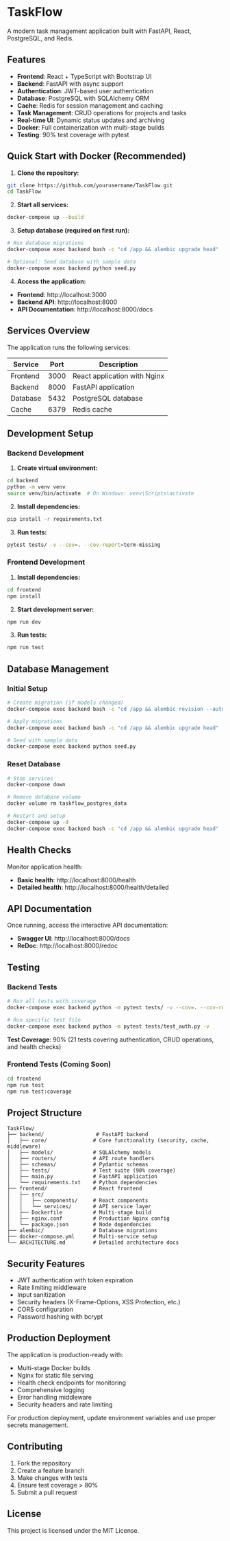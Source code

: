 # TaskFlow

A modern task management application built with FastAPI, React, PostgreSQL, and Redis.

## Features

- **Frontend**: React + TypeScript with Bootstrap UI
- **Backend**: FastAPI with async support
- **Authentication**: JWT-based user authentication
- **Database**: PostgreSQL with SQLAlchemy ORM
- **Cache**: Redis for session management and caching
- **Task Management**: CRUD operations for projects and tasks
- **Real-time UI**: Dynamic status updates and archiving
- **Docker**: Full containerization with multi-stage builds
- **Testing**: 90% test coverage with pytest

## Quick Start with Docker (Recommended)

1. **Clone the repository:**
```bash
git clone https://github.com/yourusername/TaskFlow.git
cd TaskFlow
```

2. **Start all services:**
```bash
docker-compose up --build
```

3. **Setup database (required on first run):**
```bash
# Run database migrations
docker-compose exec backend bash -c "cd /app && alembic upgrade head"

# Optional: Seed database with sample data
docker-compose exec backend python seed.py
```

4. **Access the application:**
- **Frontend**: http://localhost:3000
- **Backend API**: http://localhost:8000
- **API Documentation**: http://localhost:8000/docs

## Services Overview

The application runs the following services:

| Service | Port | Description |
|---------|------|-------------|
| Frontend | 3000 | React application with Nginx |
| Backend | 8000 | FastAPI application |
| Database | 5432 | PostgreSQL database |
| Cache | 6379 | Redis cache |

## Development Setup

### Backend Development

1. **Create virtual environment:**
```bash
cd backend
python -m venv venv
source venv/bin/activate  # On Windows: venv\Scripts\activate
```

2. **Install dependencies:**
```bash
pip install -r requirements.txt
```

3. **Run tests:**
```bash
pytest tests/ -v --cov=. --cov-report=term-missing
```

### Frontend Development

1. **Install dependencies:**
```bash
cd frontend
npm install
```

2. **Start development server:**
```bash
npm run dev
```

3. **Run tests:**
```bash
npm run test
```

## Database Management

### Initial Setup
```bash
# Create migration (if models changed)
docker-compose exec backend bash -c "cd /app && alembic revision --autogenerate -m 'description'"

# Apply migrations
docker-compose exec backend bash -c "cd /app && alembic upgrade head"

# Seed with sample data
docker-compose exec backend python seed.py
```

### Reset Database
```bash
# Stop services
docker-compose down

# Remove database volume
docker volume rm taskflow_postgres_data

# Restart and setup
docker-compose up -d
docker-compose exec backend bash -c "cd /app && alembic upgrade head"
```

## Health Checks

Monitor application health:

- **Basic health**: http://localhost:8000/health
- **Detailed health**: http://localhost:8000/health/detailed

## API Documentation

Once running, access the interactive API documentation:
- **Swagger UI**: http://localhost:8000/docs
- **ReDoc**: http://localhost:8000/redoc

## Testing

### Backend Tests
```bash
# Run all tests with coverage
docker-compose exec backend python -m pytest tests/ -v --cov=. --cov-report=term-missing

# Run specific test file
docker-compose exec backend python -m pytest tests/test_auth.py -v
```

**Test Coverage**: 90% (21 tests covering authentication, CRUD operations, and health checks)

### Frontend Tests (Coming Soon)
```bash
cd frontend
npm run test
npm run test:coverage
```

## Project Structure

```
TaskFlow/
├── backend/                 # FastAPI backend
│   ├── core/               # Core functionality (security, cache, middleware)
│   ├── models/             # SQLAlchemy models
│   ├── routers/            # API route handlers
│   ├── schemas/            # Pydantic schemas
│   ├── tests/              # Test suite (90% coverage)
│   ├── main.py             # FastAPI application
│   └── requirements.txt    # Python dependencies
├── frontend/               # React frontend
│   ├── src/
│   │   ├── components/     # React components
│   │   └── services/       # API service layer
│   ├── Dockerfile          # Multi-stage build
│   ├── nginx.conf          # Production Nginx config
│   └── package.json        # Node dependencies
├── alembic/                # Database migrations
├── docker-compose.yml      # Multi-service setup
└── ARCHITECTURE.md         # Detailed architecture docs
```

## Security Features

- JWT authentication with token expiration
- Rate limiting middleware
- Input sanitization
- Security headers (X-Frame-Options, XSS Protection, etc.)
- CORS configuration
- Password hashing with bcrypt

## Production Deployment

The application is production-ready with:
- Multi-stage Docker builds
- Nginx for static file serving
- Health check endpoints for monitoring
- Comprehensive logging
- Error handling middleware
- Security headers and rate limiting

For production deployment, update environment variables and use proper secrets management.

## Contributing

1. Fork the repository
2. Create a feature branch
3. Make changes with tests
4. Ensure test coverage > 80%
5. Submit a pull request

## License

This project is licensed under the MIT License.
